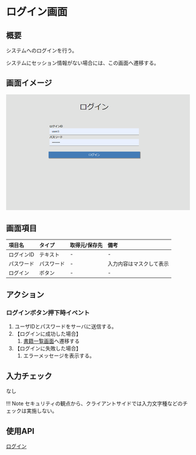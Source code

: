 # ログイン画面

## 概要

システムへのログインを行う。

システムにセッション情報がない場合には、この画面へ遷移する。

## 画面イメージ

![ログイン画面](images/screen/login.png)

## 画面項目

| 項目名     | タイプ     | 取得元/保存先 | 備考                     |
| :--------- | :--------- | :------------ | :----------------------- |
| ログインID | テキスト   | -             | -                        |
| パスワード | パスワード | -             | 入力内容はマスクして表示 |
| ログイン   | ボタン     | -             | -                        |

## アクション

### ログインボタン押下時イベント

1. ユーザIDとパスワードをサーバに送信する。
2. 【ログインに成功した場合】
   1. [書籍一覧画面](list.md)へ遷移する
3. 【ログインに失敗した場合】
   1. エラーメッセージを表示する。

## 入力チェック

なし

!!! Note
    セキュリティの観点から、クライアントサイドでは入力文字種などのチェックは実施しない。

## 使用API

[ログイン](https://bookmanagementapi.docs.apiary.io/#reference/0/0/0)